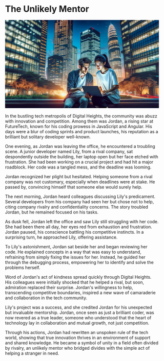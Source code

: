 # The Unlikely Mentor

![Jordan assisting Lily with her coding project in a vibrant tech metropolis at dusk.](./images/unlikely-mentor.png)

In the bustling tech metropolis of Digital Heights, the community was abuzz with innovation and competition. Among them was Jordan, a rising star at FutureTech, known for his coding prowess in JavaScript and Angular. His days were a blur of coding sprints and product launches, his reputation as a brilliant but solitary developer well-known.

One evening, as Jordan was leaving the office, he encountered a troubling scene. A junior developer named Lily, from a rival company, sat despondently outside the building, her laptop open but her face etched with frustration. She had been working on a crucial project and had hit a major roadblock. Her code was a tangled mess, and the deadline was looming.

Jordan recognized her plight but hesitated. Helping someone from a rival company was not customary, especially when deadlines were at stake. He passed by, convincing himself that someone else would surely help.

The next morning, Jordan heard colleagues discussing Lily's predicament. Several developers from his company had seen her but chose not to help, citing company rivalry and confidentiality concerns. The story troubled Jordan, but he remained focused on his tasks.

As dusk fell, Jordan left the office and saw Lily still struggling with her code. She had been there all day, her eyes red from exhaustion and frustration. Jordan paused, his conscience battling his competitive instincts. In a surprising turn, he approached Lily, offering assistance.

To Lily's astonishment, Jordan sat beside her and began reviewing her code. He explained concepts in a way that was easy to understand, refraining from simply fixing the issues for her. Instead, he guided her through the debugging process, empowering her to identify and solve the problems herself.

Word of Jordan's act of kindness spread quickly through Digital Heights. His colleagues were initially shocked that he helped a rival, but soon, admiration replaced their surprise. Jordan's willingness to help, transcending competitive boundaries, inspired a new wave of camaraderie and collaboration in the tech community.

Lily's project was a success, and she credited Jordan for his unexpected but invaluable mentorship. Jordan, once seen as just a brilliant coder, was now revered as a true leader, someone who understood that the heart of technology lay in collaboration and mutual growth, not just competition.

Through his actions, Jordan had rewritten an unspoken rule of the tech world, showing that true innovation thrives in an environment of support and shared knowledge. He became a symbol of unity in a field often divided by rivalry, an unlikely mentor who bridged divides with the simple act of helping a stranger in need.
